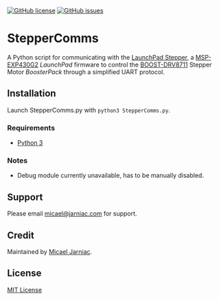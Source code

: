 [![GitHub license](https://img.shields.io/github/license/MicaelJarniac/LaunchPad-Stepper?style=flat-square)](https://github.com/MicaelJarniac/LaunchPad-Stepper/blob/master/LICENSE)
[![GitHub issues](https://img.shields.io/github/issues/MicaelJarniac/LaunchPad-Stepper?style=flat-square)](https://github.com/MicaelJarniac/LaunchPad-Stepper/issues)

# StepperComms
A Python script for communicating with the [LaunchPad Stepper][lpstepper], a [MSP-EXP430G2][launchpad] _LaunchPad_ firmware to control the [BOOST-DRV8711][stepperdriver] Stepper Motor _BoosterPack_ through a simplified UART protocol.

## Installation
Launch StepperComms.py with `python3 StepperComms.py`.

### Requirements
- [Python 3][py3]

### Notes
- Debug module currently unavailable, has to be manually disabled.

## Support
Please email [micael@jarniac.com][mailmicael] for support.

## Credit
Maintained by [Micael Jarniac][githubmicael].

## License
[MIT License][license]

<!-- Description -->
[lpstepper]: https://github.com/MicaelJarniac/LaunchPad-Stepper "MicaelJarniac/LaunchPad-Stepper"
[launchpad]: http://ti.com/tool/MSP-EXP430G2 "MSP-EXP430G2 LaunchPad"
[stepperdriver]: http://ti.com/tool/BOOST-DRV8711 "BOOST-DRV8711 BoosterPack"

<!-- Installation -->
<!-- Requirements -->
[py3]: https://python.org "Python.org"

<!-- Support -->
[mailmicael]: mailto:micael@jarniac.com "micael@jarniac.com"

<!-- Credit -->
[githubmicael]: https://github.com/MicaelJarniac

<!-- License -->
[license]: LICENSE "MIT License"
